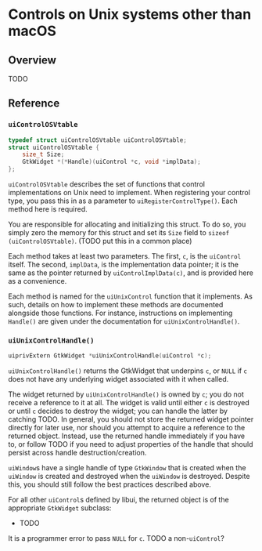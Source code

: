 <!-- 10 june 2019 -->

# Controls on Unix systems other than macOS

## Overview

TODO

## Reference

### `uiControlOSVtable`

```c
typedef struct uiControlOSVtable uiControlOSVtable;
struct uiControlOSVtable {
	size_t Size;
	GtkWidget *(*Handle)(uiControl *c, void *implData);
};
```

`uiControlOSVtable` describes the set of functions that control implementations on Unix need to implement. When registering your control type, you pass this in as a parameter to `uiRegisterControlType()`. Each method here is required.

You are responsible for allocating and initializing this struct. To do so, you simply zero the memory for this struct and set its `Size` field to `sizeof (uiControlOSVtable)`. (TODO put this in a common place)

Each method takes at least two parameters. The first, `c`, is the `uiControl` itself. The second, `implData`, is the implementation data pointer; it is the same as the pointer returned by `uiControlImplData(c)`, and is provided here as a convenience.

Each method is named for the `uiUnixControl` function that it implements. As such, details on how to implement these methods are documented alongside those functions. For instance, instructions on implementing `Handle()` are given under the documentation for `uiUnixControlHandle()`.

### `uiUnixControlHandle()`

```objective-c
uiprivExtern GtkWidget *uiUnixControlHandle(uiControl *c);
```

`uiUnixControlHandle()` returns the GtkWidget that underpins `c`, or `NULL` if `c` does not have any underlying widget associated with it when called.

The widget returned by `uiUnixControlHandle()` is owned by `c`; you do not receive a reference to it at all. The widget is valid until either `c` is destroyed or until `c` decides to destroy the widget; you can handle the latter by catching TODO. In general, you should not store the returned widget pointer directly for later use, nor should you attempt to acquire a reference to the returned object. Instead, use the returned handle immediately if you have to, or follow TODO if you need to adjust properties of the handle that should persist across handle destruction/creation.

`uiWindow`s have a single handle of type `GtkWindow` that is created when the `uiWindow` is created and destroyed when the `uiWindow` is destroyed. Despite this, you should still follow the best practices described above.

For all other `uiControl`s defined by libui, the returned object is of the appropriate `GtkWidget` subclass:

* TODO

It is a programmer error to pass `NULL` for `c`. TODO a non-`uiControl`?
